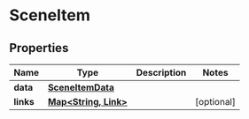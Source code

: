 

# SceneItem


## Properties

Name | Type | Description | Notes
------------ | ------------- | ------------- | -------------
**data** | [**SceneItemData**](SceneItemData.md) |  | 
**links** | [**Map&lt;String, Link&gt;**](Link.md) |  |  [optional]



